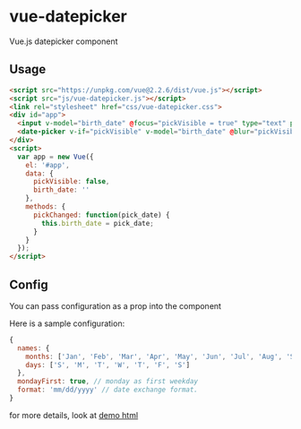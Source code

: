 # vue-datepicker
Vue.js datepicker component
## Usage
```html
<script src="https://unpkg.com/vue@2.2.6/dist/vue.js"></script>
<script src="js/vue-datepicker.js"></script>
<link rel="stylesheet" href="css/vue-datepicker.css">
<div id="app">
  <input v-model="birth_date" @focus="pickVisible = true" type="text" placeholder="1980-01-05"/>
  <date-picker v-if="pickVisible" v-model="birth_date" @blur="pickVisible = false" @change="pickChanged"></date-picker>
</div>
<script>
  var app = new Vue({
    el: '#app',
    data: {
      pickVisible: false,
      birth_date: ''
    },
    methods: {
      pickChanged: function(pick_date) {
        this.birth_date = pick_date;
      }
    }
  });
</script>
```
## Config
You can pass configuration as a prop into the component

Here is a sample configuration:
```javascript
{
  names: {
    months: ['Jan', 'Feb', 'Mar', 'Apr', 'May', 'Jun', 'Jul', 'Aug', 'Sep', 'Oct', 'Nov', 'Dec'],
    days: ['S', 'M', 'T', 'W', 'T', 'F', 'S']
  },
  mondayFirst: true, // monday as first weekday
  format: 'mm/dd/yyyy' // date exchange format.
}
```
for more details, look at [demo html](demo.html)
